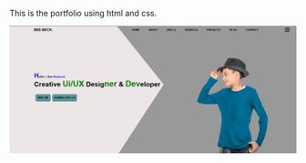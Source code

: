 This is the portfolio using html and css.


![portfolio_clone](https://github.com/beebeck17rokaya/portfolio/blob/5f1dde18cbb8180034b77fc471d14036d86293a0/Screenshot%202024-08-27%20171146.png)
